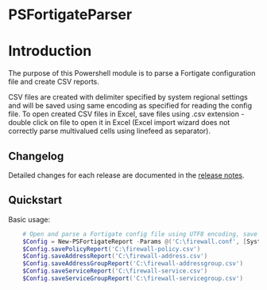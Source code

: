 # PSFortigateParser

# Introduction

The purpose of this Powershell module is to parse a Fortigate configuration file and create CSV reports.

CSV files are created with delimiter specified by system regional settings and will be saved using same encoding as specified for reading the config file. To open created CSV files in Excel, save files using .csv extension - double click on file to open it in Excel (Excel import wizard does not correctly parse multivalued cells using linefeed as separator).

## Changelog

Detailed changes for each release are documented in the [release notes](https://github.com/ornulfn/PSFortigateParser/releases).

## Quickstart

Basic usage:

```powershell
    # Open and parse a Fortigate config file using UTF8 encoding, save reports as CSV.
    $Config = New-PSFortigateReport -Params @('C:\firewall.conf', [System.Text.Encoding]::UTF8)
    $Config.savePolicyReport('C:\firewall-policy.csv')
    $Config.saveAddressReport('C:\firewall-address.csv')
    $Config.saveAddressGroupReport('C:\firewall-addressgroup.csv')
    $Config.saveServiceReport('C:\firewall-service.csv')
    $Config.saveServiceGroupReport('C:\firewall-servicegroup.csv')
```
